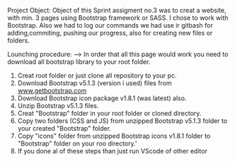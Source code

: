 Project Object:
Object of this Sprint assigment no.3 was to creat a website, with min. 3 pages using Bootstrap framework or SASS.
I chose to work with Bootstrap. Also we had to log our commands we had use ir gitbash for adding,commiting, pushing our progress, also for creating new files or folders.

Lounching procedure: -->
In order that all this page would work you need to download all bootstrap library to your root folder.

1. Creat root folder or just clone all repository to your pc.
2. Download Bootstrap v5.1.3 (version i used) files from
   www.getbootstrap.com
3. Download Bootstrap icon package v1.8.1 (was latest) also.
4. Unzip Bootstrap v5.1.3 files.
5. Creat "Bootstrap" folder in your root folder or cloned directory.
6. Copy two folders (CSS and JS) from unzipped Bootstrap v5.1.3 folder to your created "Bootstrap" folder.
7. Copy "icons" folder from unzipped Bootstrap icons v1.8.1 folder to "Bootstrap" folder on your roo directory.'
8. If you done al of these steps than just run VScode of other editor
